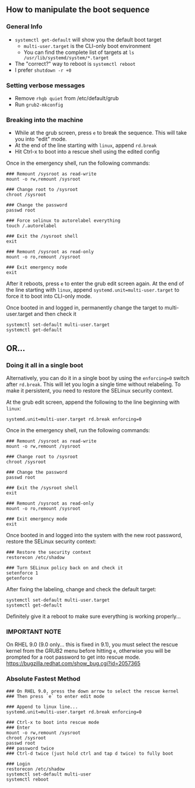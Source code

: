 ## How to manipulate the boot sequence
### General Info
- `systemctl get-default` will show you the default boot target
  - `multi-user.target` is the CLI-only boot environment
  - You can find the complete list of targets at `ls /usr/lib/systemd/system/*.target`
- The "correct?" way to reboot is `systemctl reboot`
- I prefer `shutdown -r +0`

### Setting verbose messages
- Remove `rhgb quiet` from /etc/default/grub
- Run `grub2-mkconfig`

### Breaking into the machine
- While at the grub screen, press `e` to break the sequence. This will take you into "edit" mode.
- At the end of the line starting with `linux`, append `rd.break`
- Hit Ctrl-x to boot into a rescue shell using the edited config

Once in the emergency shell, run the following commands:
```
### Remount /sysroot as read-write
mount -o rw,remount /sysroot

### Change root to /sysroot
chroot /sysroot

### Change the password
passwd root

### Force selinux to autorelabel everything
touch /.autorelabel

### Exit the /sysroot shell
exit

### Remount /sysroot as read-only
mount -o ro,remount /sysroot

### Exit emergency mode
exit
```

After it reboots, press `e` to enter the grub edit screen again. At the end of the line starting with `linux`, append `systemd.unit=multi-user.target` to force it to boot into CLI-only mode.

Once booted in and logged in, permanently change the target to multi-user.target and then check it
```
systemctl set-default multi-user.target
systemctl get-default
```
## OR...
### Doing it all in a single boot
Alternatively, you can do it in a single boot by using the `enforcing=0` switch after `rd.break`. This will let you login a single time without relabeling. To make it persistent, you need to restore the SELinux security context.

At the grub edit screen, append the following to the line beginning with `linux`:
```
systemd.unit=multi-user.target rd.break enforcing=0
```

Once in the emergency shell, run the following commands:
```
### Remount /sysroot as read-write
mount -o rw,remount /sysroot

### Change root to /sysroot
chroot /sysroot

### Change the password
passwd root

### Exit the /sysroot shell
exit

### Remount /sysroot as read-only
mount -o ro,remount /sysroot

### Exit emergency mode
exit
```

Once booted in and logged into the system with the new root password, restore the SELinux security context:
```
### Restore the security context
restorecon /etc/shadow

### Turn SELinux policy back on and check it
setenforce 1
getenforce
```

After fixing the labeling, change and check the default target:
```
systemctl set-default multi-user.target
systemctl get-default
```

Definitely give it a reboot to make sure everything is working properly...

### IMPORTANT NOTE
On RHEL 9.0 (9.0 only... this is fixed in 9.1), you must select the rescue kernel from the GRUB2 menu before hitting `e`, otherwise you will be prompted for a root password to get into rescue mode.
https://bugzilla.redhat.com/show_bug.cgi?id=2057365

### Absolute Fastest Method
```
### On RHEL 9.0, press the down arrow to select the rescue kernel
### Then press `e` to enter edit mode

### Append to linux line...
systemd.unit=multi-user.target rd.break enforcing=0

### Ctrl-x to boot into rescue mode
### Enter
mount -o rw,remount /sysroot
chroot /sysroot
passwd root
### password twice
### Ctrl-d twice (just hold ctrl and tap d twice) to fully boot

### Login
restorecon /etc/shadow
systemctl set-default multi-user
systemctl reboot
```